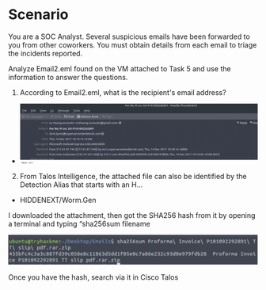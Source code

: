 # Scenario

You are a SOC Analyst. Several suspicious emails have been forwarded to you from other coworkers. You must obtain details from each email to triage the incidents reported.

Analyze Email2.eml found on the VM attached to Task 5 and use the information to answer the questions.

1. According to Email2.eml, what is the recipient's email address?

 - ![alt text](image-3.png)

2. From Talos Intelligence, the attached file can also be identified by the Detection Alias that starts with an H...

 - HIDDENEXT/Worm.Gen
 
I downloaded the attachment, then got the SHA256 hash from it by opening a terminal and typing “sha256sum filename

![alt text](image-4.png)

Once you have the hash, search via it in Cisco Talos

